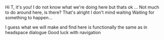 Hi T, it's you!
I do not know what we're doing here
  but thats ok
...
Not much to do around here, is there?
  That's alright
    I don't mind waiting
      Waiting for something to happen...

I guess what we will make and find here is functionally the same as in headspace
      dialogue
Good luck with navigation
